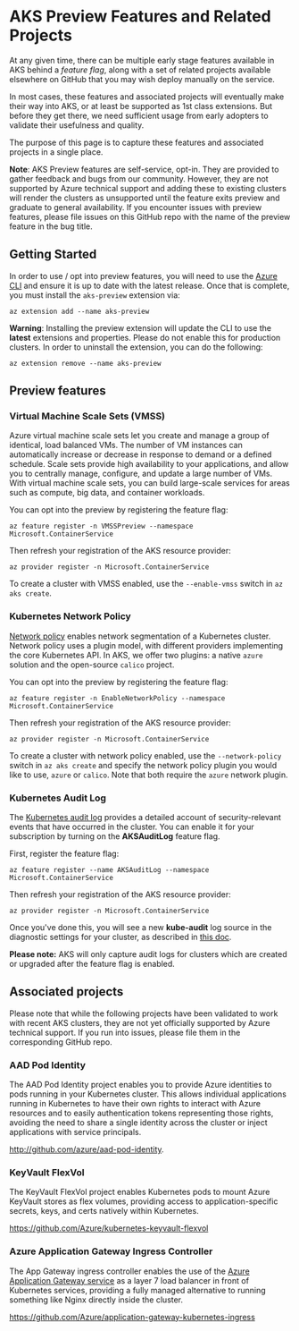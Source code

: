# AKS Preview Features and Related Projects

At any given time, there can be multiple early stage features available in AKS behind a *feature flag*, along with a set of related projects available elsewhere on GitHub that you may wish deploy manually on the service.

In most cases, these features and associated projects will eventually make their way into AKS, or at least be supported as 1st class extensions. But before they get there, we need sufficient usage from early adopters to validate their usefulness and quality.

The purpose of this page is to capture these features and associated projects in a single place.

**Note**: AKS Preview features are self-service, opt-in. They are provided to gather feedback and bugs from our community. However, they are not supported by Azure technical support and adding these to existing clusters will render the clusters as unsupported until the feature exits preview and graduate to general availability. If you encounter issues with preview features, please file issues on this GitHub repo with the name of the preview feature in the bug title.

## Getting Started

In order to use / opt into preview features, you will need to use the [Azure CLI](https://docs.microsoft.com/en-us/cli/azure/install-azure-cli?view=azure-cli-latest) and ensure it is up to date with the latest release. Once that is complete, you must install the `aks-preview` extension via:

```
az extension add --name aks-preview
```

**Warning**: Installing the preview extension will update the CLI to use the **latest** extensions and properties. Please do not enable this for production clusters. In order to uninstall the extension, you can do the following:

```
az extension remove --name aks-preview
```


## Preview features

### Virtual Machine Scale Sets (VMSS)

Azure virtual machine scale sets let you create and manage a group of identical, load balanced VMs. The number of VM instances can automatically increase or decrease in response to demand or a defined schedule. Scale sets provide high availability to your applications, and allow you to centrally manage, configure, and update a large number of VMs. With virtual machine scale sets, you can build large-scale services for areas such as compute, big data, and container workloads.

You can opt into the preview by registering the feature flag:

```
az feature register -n VMSSPreview --namespace Microsoft.ContainerService
```

Then refresh your registration of the AKS resource provider:

```
az provider register -n Microsoft.ContainerService
```

To create a cluster with VMSS enabled, use the `--enable-vmss` switch in `az aks create`.


### Kubernetes Network Policy

[Network policy](https://kubernetes.io/docs/concepts/services-networking/network-policies/) enables network segmentation of a Kubernetes cluster. Network policy uses a plugin model, with different providers implementing the core Kubernetes API. In AKS, we offer two plugins: a native `azure` solution and the open-source `calico` project.

You can opt into the preview by registering the feature flag:

```
az feature register -n EnableNetworkPolicy --namespace Microsoft.ContainerService
```

Then refresh your registration of the AKS resource provider:

```
az provider register -n Microsoft.ContainerService
```

To create a cluster with network policy enabled, use the `--network-policy` switch in `az aks create` and specify the network policy plugin you would like to use, `azure` or `calico`. Note that both require the `azure` network plugin.

### Kubernetes Audit Log

The [Kubernetes audit log](https://kubernetes.io/docs/tasks/debug-application-cluster/audit/) provides a detailed account of security-relevant events that have occurred in the cluster. You can enable it for your subscription by turning on the **AKSAuditLog** feature flag.

First, register the feature flag:

```
az feature register --name AKSAuditLog --namespace Microsoft.ContainerService
```

Then refresh your registration of the AKS resource provider:

```
az provider register -n Microsoft.ContainerService
```

Once you've done this, you will see a new **kube-audit** log source in the diagnostic settings for your cluster, as described in [this doc](https://docs.microsoft.com/azure/aks/view-master-logs).

**Please note:** AKS will only capture audit logs for clusters which are created or upgraded after the feature flag is enabled.

## Associated projects

Please note that while the following projects have been validated to work with recent AKS clusters, they are not yet officially supported by Azure technical support. If you run into issues, please file them in the corresponding GitHub repo.

### AAD Pod Identity

The AAD Pod Identity project enables you to provide Azure identities to pods running in your Kubernetes cluster. This allows individual applications running in Kubernetes to have their own rights to interact with Azure resources and to easily authentication tokens representing those rights, avoiding the need to share a single identity across the cluster or inject applications with service principals.

http://github.com/azure/aad-pod-identity. 

### KeyVault FlexVol

The KeyVault FlexVol project enables Kubernetes pods to mount Azure KeyVault stores as flex volumes, providing access to application-specific secrets, keys, and certs natively within Kubernetes. 

https://github.com/Azure/kubernetes-keyvault-flexvol 

### Azure Application Gateway Ingress Controller

The App Gateway ingress controller enables the use of the [Azure Application Gateway service](https://azure.microsoft.com/services/application-gateway/) as a layer 7 load balancer in front of Kubernetes services, providing a fully managed alternative to running something like Nginx directly inside the cluster.

https://github.com/Azure/application-gateway-kubernetes-ingress
